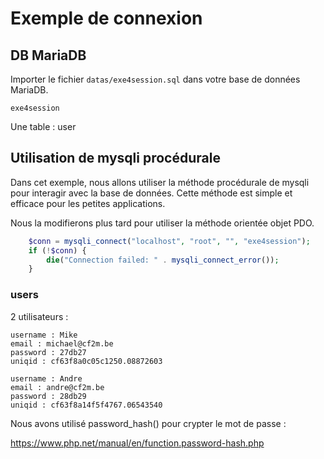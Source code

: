 # Exemple de connexion

## DB MariaDB

Importer le fichier `datas/exe4session.sql` dans votre base de données MariaDB.

    exe4session

Une table : user

## Utilisation de mysqli procédurale

Dans cet exemple, nous allons utiliser la méthode procédurale de mysqli pour interagir avec la base de données. Cette méthode est simple et efficace pour les petites applications.

Nous la modifierons plus tard pour utiliser la méthode orientée objet PDO.


```php
    $conn = mysqli_connect("localhost", "root", "", "exe4session");
    if (!$conn) {
        die("Connection failed: " . mysqli_connect_error());
    }
```
    

### users

2 utilisateurs :

    username : Mike
    email : michael@cf2m.be
    password : 27db27
    uniqid : cf63f8a0c05c1250.08872603

    username : Andre
    email : andre@cf2m.be
    password : 28db29
    uniqid : cf63f8a14f5f4767.06543540

Nous avons utilisé password_hash() pour crypter le mot de passe : 

https://www.php.net/manual/en/function.password-hash.php

